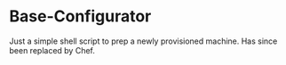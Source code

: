 # Base-Configurator
Just a simple shell script to prep a newly provisioned machine. Has since been replaced by Chef.
